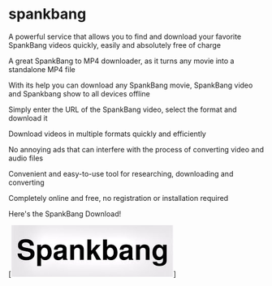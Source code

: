 # spankbang

A powerful service that allows you to find and download your favorite SpankBang videos quickly, easily and absolutely free of charge

A great SpankBang to MP4 downloader, as it turns any movie into a standalone MP4 file

With its help you can download any SpankBang movie, SpankBang video and Spankbang show to all devices offline

Simply enter the URL of the SpankBang video, select the format and download it

Download videos in multiple formats quickly and efficiently

No annoying ads that can interfere with the process of converting video and audio files

Convenient and easy-to-use tool for researching, downloading and converting

Completely online and free, no registration or installation required

Here's the SpankBang Download!

[<img src="https://github.com/mariebrandy45/spankbang/blob/main/spankbang.png"/>]
